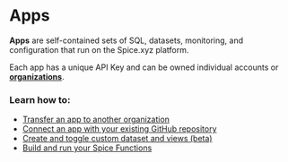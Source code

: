 # Apps

**Apps** are self-contained sets of SQL, datasets, monitoring, and configuration that run on the Spice.xyz platform.

Each app has a unique API Key and can be owned individual accounts or [**organizations**](../../getting-started/core-concepts/organizations.md).

### Learn how to:

* [Transfer an app to another organization](app-transfer.md)
* [Connect an app with your existing GitHub repository](link-github-repository-beta.md)
* [Create and toggle custom dataset and views (beta)](datasets-beta.md)
* [Build and run your Spice Functions](spice-functions/)

